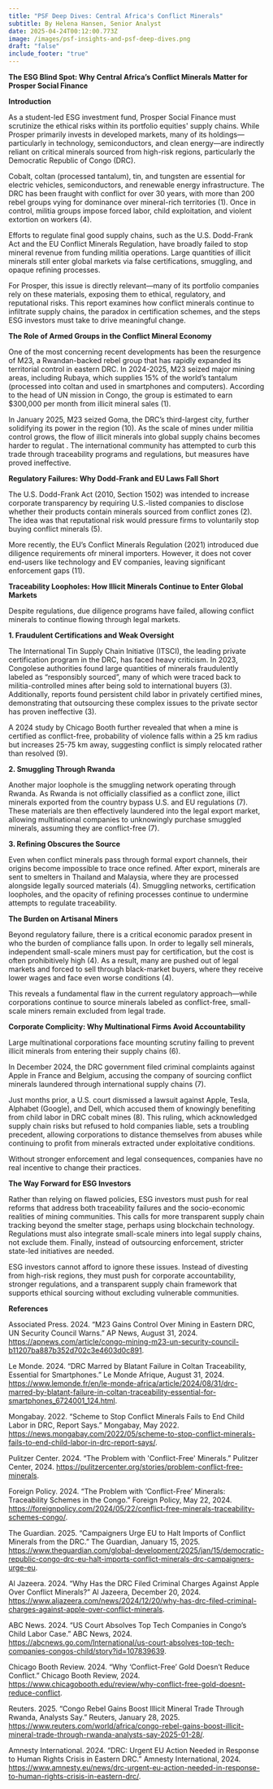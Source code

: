 ```yaml
---
title: "PSF Deep Dives: Central Africa's Conflict Minerals"
subtitle: By Helena Hansen, Senior Analyst
date: 2025-04-24T00:12:00.773Z
image: /images/psf-insights-and-psf-deep-dives.png
draft: "false"
include_footer: "true"
---
```

**The ESG Blind Spot: Why Central Africa’s Conflict Minerals Matter for Prosper Social Finance**

**Introduction**

As a student-led ESG investment fund, Prosper Social Finance must scrutinize the ethical risks within its portfolio equities' supply chains. While Prosper primarily invests in developed markets, many of its holdings—particularly in technology, semiconductors, and clean energy—are indirectly reliant on critical minerals sourced from high-risk regions, particularly the Democratic Republic of Congo (DRC).

Cobalt, coltan (processed tantalum), tin, and tungsten are essential for electric vehicles, semiconductors, and renewable energy infrastructure. The DRC has been fraught with conflict for over 30 years, with more than 200 rebel groups vying for dominance over mineral-rich territories (1). Once in control, militia groups impose forced labor, child exploitation, and violent extortion on workers (4).

Efforts to regulate final good supply chains, such as the U.S. Dodd-Frank Act and the EU Conflict Minerals Regulation, have broadly failed to stop mineral revenue from funding militia operations. Large quantities of illicit minerals still enter global markets via false certifications, smuggling, and opaque refining processes.

For Prosper, this issue is directly relevant—many of its portfolio companies rely on these materials, exposing them to ethical, regulatory, and reputational risks. This report examines how conflict minerals continue to infiltrate supply chains, the paradox in certification schemes, and the steps ESG investors must take to drive meaningful change.

**The Role of Armed Groups in the Conflict Mineral Economy**

One of the most concerning recent developments has been the resurgence of M23, a Rwandan-backed rebel group that has rapidly expanded its territorial control in eastern DRC. In 2024-2025, M23 seized major mining areas, including Rubaya, which supplies 15% of the world’s tantalum (processed into coltan and used in smartphones and computers). According to the head of UN mission in Congo, the group is estimated to earn $300,000 per month from illicit mineral sales (1).

In January 2025, M23 seized Goma, the DRC’s third-largest city, further solidifying its power in the region (10). As the scale of mines under militia control grows, the flow of illicit minerals into global supply chains becomes harder to regulat . The international community has attempted to curb this trade through traceability programs and regulations, but measures have proved ineffective.

**Regulatory Failures: Why Dodd-Frank and EU Laws Fall Short**

The U.S. Dodd-Frank Act (2010, Section 1502) was intended to increase corporate transparency by requiring U.S.-listed companies to disclose whether their products contain minerals sourced from conflict zones (2). The idea was that reputational risk would pressure firms to voluntarily stop buying conflict minerals (5).

More recently, the EU’s Conflict Minerals Regulation (2021) introduced due diligence requirements ofr mineral importers. However, it does not cover end-users like technology and EV companies, leaving significant enforcement gaps (11).

**Traceability Loopholes: How Illicit Minerals Continue to Enter Global Markets**

Despite regulations, due diligence programs have failed, allowing conflict minerals to continue flowing through legal markets.

**1. Fraudulent Certifications and Weak Oversight**

The International Tin Supply Chain Initiative (ITSCI), the leading private certification program in the DRC, has faced heavy criticism. In 2023, Congolese authorities found large quantities of minerals fraudulently labeled as “responsibly sourced”, many of which were traced back to militia-controlled mines after being sold to international buyers (3). Additionally, reports found persistent child labor in privately certified mines, demonstrating that outsourcing these complex issues to the private sector has proven ineffective (3).

A 2024 study by Chicago Booth further revealed that when a mine is certified as conflict-free, probability of violence falls within a 25 km radius but increases 25-75 km away, suggesting conflict is simply relocated rather than resolved (9).

**2. Smuggling Through Rwanda**

Another major loophole is the smuggling network operating through Rwanda. As Rwanda is not officially classified as a conflict zone, illict minerals exported from the country bypass U.S. and EU regulations (7). These materials are then effectively laundered into the legal export market, allowing multinational companies to unknowingly purchase smuggled minerals, assuming they are conflict-free (7).

**3. Refining Obscures the Source**

Even when conflict minerals pass through formal export channels, their origins become impossible to trace once refined. After export, minerals are sent to smelters in Thailand and Malaysia, where they are processed alongside legally sourced materials (4). Smuggling networks, certification loopholes, and the opacity of refining processes continue to undermine attempts to regulate traceability.

**The Burden on Artisanal Miners**

Beyond regulatory failure, there is a critical economic paradox present in who the burden of compliance falls upon. In order to legally sell minerals, independent small-scale miners must pay for certification, but the cost is often prohibitively high (4). As a result, many are pushed out of legal markets and forced to sell through black-market buyers, where they receive lower wages and face even worse conditions (4).

This reveals a fundamental flaw in the current regulatory approach—while corporations continue to source minerals labeled as conflict-free, small-scale miners remain excluded from legal trade.

**Corporate Complicity: Why Multinational Firms Avoid Accountability**

Large multinational corporations face mounting scrutiny failing to prevent illicit minerals from entering their supply chains (6).

In December 2024, the DRC government filed criminal complaints against Apple in France and Belgium, accusing the company of sourcing conflict minerals laundered through international supply chains (7).

Just months prior, a U.S. court dismissed a lawsuit against Apple, Tesla, Alphabet (Google), and Dell, which accused them of knowingly benefiting from child labor in DRC cobalt mines (8). This ruling, which acknowledged supply chain risks but refused to hold companies liable, sets a troubling precedent, allowing corporations to distance themselves from abuses while continuing to profit from minerals extracted under exploitative conditions.

Without stronger enforcement and legal consequences, companies have no real incentive to change their practices.

**The Way Forward for ESG Investors**

Rather than relying on flawed policies, ESG investors must push for real reforms that address both traceability failures and the socio-economic realities of mining communities. This calls for more transparent supply chain tracking beyond the smelter stage, perhaps using blockchain technology. Regulations must also integrate small-scale miners into legal supply chains, not exclude them. Finally, instead of outsourcing enforcement, stricter state-led initiatives are needed.

ESG investors cannot afford to ignore these issues. Instead of divesting from high-risk regions, they must push for corporate accountability, stronger regulations, and a transparent supply chain framework that supports ethical sourcing without excluding vulnerable communities.

**References**

Associated Press. 2024. “M23 Gains Control Over Mining in Eastern DRC, UN Security Council Warns.” AP News, August 31, 2024. <https://apnews.com/article/congo-mining-m23-un-security-council-b11207ba887b352d702c3e4603d0c891>.

Le Monde. 2024. “DRC Marred by Blatant Failure in Coltan Traceability, Essential for Smartphones.” Le Monde Afrique, August 31, 2024. <https://www.lemonde.fr/en/le-monde-africa/article/2024/08/31/drc-marred-by-blatant-failure-in-coltan-traceability-essential-for-smartphones_6724001_124.html>.

Mongabay. 2022. “Scheme to Stop Conflict Minerals Fails to End Child Labor in DRC, Report Says.” Mongabay, May 2022. <https://news.mongabay.com/2022/05/scheme-to-stop-conflict-minerals-fails-to-end-child-labor-in-drc-report-says/>.

Pulitzer Center. 2024. “The Problem with 'Conflict-Free' Minerals.” Pulitzer Center, 2024. <https://pulitzercenter.org/stories/problem-conflict-free-minerals>.

Foreign Policy. 2024. “The Problem with ‘Conflict-Free’ Minerals: Traceability Schemes in the Congo.” Foreign Policy, May 22, 2024. <https://foreignpolicy.com/2024/05/22/conflict-free-minerals-traceability-schemes-congo/>.

The Guardian. 2025. “Campaigners Urge EU to Halt Imports of Conflict Minerals from the DRC.” The Guardian, January 15, 2025. <https://www.theguardian.com/global-development/2025/jan/15/democratic-republic-congo-drc-eu-halt-imports-conflict-minerals-drc-campaigners-urge-eu>.

Al Jazeera. 2024. “Why Has the DRC Filed Criminal Charges Against Apple Over Conflict Minerals?” Al Jazeera, December 20, 2024. <https://www.aljazeera.com/news/2024/12/20/why-has-drc-filed-criminal-charges-against-apple-over-conflict-minerals>.

ABC News. 2024. “US Court Absolves Top Tech Companies in Congo’s Child Labor Case.” ABC News, 2024. <https://abcnews.go.com/International/us-court-absolves-top-tech-companies-congos-child/story?id=107839639>.

Chicago Booth Review. 2024. “Why ‘Conflict-Free’ Gold Doesn’t Reduce Conflict.” Chicago Booth Review, 2024. <https://www.chicagobooth.edu/review/why-conflict-free-gold-doesnt-reduce-conflict>.

Reuters. 2025. “Congo Rebel Gains Boost Illicit Mineral Trade Through Rwanda, Analysts Say.” Reuters, January 28, 2025. <https://www.reuters.com/world/africa/congo-rebel-gains-boost-illicit-mineral-trade-through-rwanda-analysts-say-2025-01-28/>.

Amnesty International. 2024. “DRC: Urgent EU Action Needed in Response to Human Rights Crisis in Eastern DRC.” Amnesty International, 2024. <https://www.amnesty.eu/news/drc-urgent-eu-action-needed-in-response-to-human-rights-crisis-in-eastern-drc/>.
